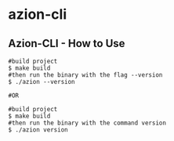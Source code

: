 # azion-cli

## Azion-CLI - How to Use

```
#build project
$ make build
#then run the binary with the flag --version
$ ./azion --version

#OR

#build project
$ make build
#then run the binary with the command version
$ ./azion version

```